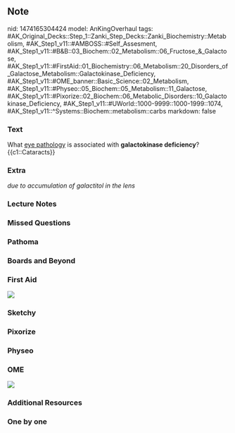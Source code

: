 ## Note
nid: 1474165304424
model: AnKingOverhaul
tags: #AK_Original_Decks::Step_1::Zanki_Step_Decks::Zanki_Biochemistry::Metabolism, #AK_Step1_v11::#AMBOSS::#Self_Assesment, #AK_Step1_v11::#B&B::03_Biochem::02_Metabolism::06_Fructose_&_Galactose, #AK_Step1_v11::#FirstAid::01_Biochemistry::06_Metabolism::20_Disorders_of_Galactose_Metabolism::Galactokinase_Deficiency, #AK_Step1_v11::#OME_banner::Basic_Science::02_Metabolism, #AK_Step1_v11::#Physeo::05_Biochem::05_Metabolism::11_Galactose, #AK_Step1_v11::#Pixorize::02_Biochem::06_Metabolic_Disorders::10_Galactokinase_Deficiency, #AK_Step1_v11::#UWorld::1000-9999::1000-1999::1074, #AK_Step1_v11::^Systems::Biochem::metabolism::carbs
markdown: false

### Text
<div>
  <div>
    What <u>eye pathology</u> is associated with <b>galactokinase
    deficiency</b>?
  </div>
  <div>
    {{c1::Cataracts}}
  </div>
</div>

### Extra
<i>due to accumulation of galactitol in the lens</i>

### Lecture Notes


### Missed Questions


### Pathoma


### Boards and Beyond


### First Aid
<img src="tmpeTN1Xg.png">

### Sketchy


### Pixorize


### Physeo


### OME
<div class="ome-widget">
  <a href=
  "https://onlinemeded.org/spa/metabolism?ref=anki"><img src=
  "_OME_AnkiFlashcards_Topic_3.png"></a>
</div>

### Additional Resources


### One by one

